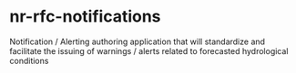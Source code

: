 # nr-rfc-notifications
Notification / Alerting authoring application that will standardize and facilitate the issuing of warnings / alerts related to forecasted hydrological conditions
